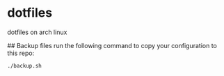 # dotfiles
dotfiles on arch linux

## Backup files
run the following command to copy your configuration to this repo:
~~~
./backup.sh
~~~
